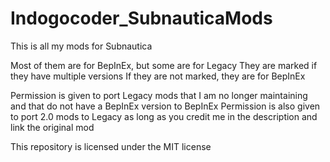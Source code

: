 # Indogocoder_SubnauticaMods

This is all my mods for Subnautica

Most of them are for BepInEx, but some are for Legacy
They are marked if they have multiple versions
If they are not marked, they are for BepInEx

Permission is given to port Legacy mods that I am no longer maintaining and that do not have a BepInEx version to BepInEx
Permission is also given to port 2.0 mods to Legacy as long as you credit me in the description and link the original mod

This repository is licensed under the MIT license
